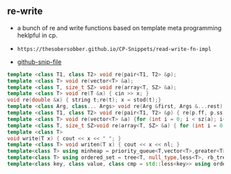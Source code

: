 
## re-write

- a bunch of re and write functions based on template meta programming heklpful in cp.
- ```
  https://thesobersobber.github.io/CP-Snippets/read-write-fn-impl
  ```
- [github-snip-file](https://github.com/theSoberSobber/CP-Snippets/blob/main/snippets.json#L1283)

```cpp
template <class T1, class T2> void re(pair<T1, T2> &p);
template <class T> void re(vector<T> &a);
template <class T, size_t SZ> void re(array<T, SZ> &a);
template <class T> void re(T &x) { cin >> x; }
void re(double &x) { string t;re(t); x = stod(t);}
template <class Arg, class... Args> void re(Arg &first, Args &...rest) { re(first);  re(rest...); } 
template <class T1, class T2> void re(pair<T1, T2> &p) { re(p.ff, p.ss); }
template <class T> void re(vector<T> &a) {for (int i = 0; i < sz(a); i++) re(a[i]); }
template <class T, size_t SZ>void re(array<T, SZ> &a) { for (int i = 0; i < SZ; i++)      re(a[i]); }
template <class T>
void write(T x) { cout << x << " "; }
template <class T> void writen(T x) { cout << x << nl; }
template<class T> using minheap = priority_queue<T,vector<T>,greater<T> >;
template<class T> using ordered_set = tree<T, null_type,less<T>, rb_tree_tag, tree_order_statistics_node_update> ;
template<class key, class value, class cmp = std::less<key>> using ordered_map = tree<key, value, cmp, rb_tree_tag, tree_order_statistics_node_update>;

```
